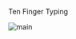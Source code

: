 Ten Finger Typing

![main](https://github.com/user-attachments/assets/debce1f8-1573-4a0d-8af1-6b6e0d3f9725)

